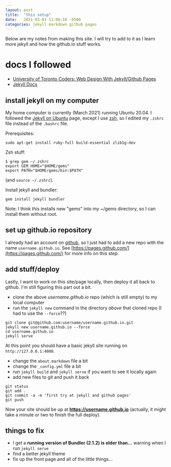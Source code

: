 ```yaml
---
layout: post
title:  "this setup"
date:   2021-03-03 11:06:10 -0500
categories: jekyll markdown github pages
---
```


[utc]: https://uoftcoders.github.io/studyGroup/lessons/misc/jekyll-ghpages/lesson/
[jekyll]: https://jekyllrb.com/docs/

Below are my notes from making this site. I will
try to add to it as I learn more jekyll and how the
github.io stuff works.

# docs I followed

- [University of Toronto Coders: Web Design With Jekyll/Github Pages][utc] 
- [Jekyll Docs][jekyll]

## install jekyll on my computer

My home computer is currently (March 2021) running Ubuntu 20.04.
I followed the [Jekyll on Ubuntu](https://jekyllrb.com/docs/installation/ubuntu/)
page, except I use [zsh](https://ohmyz.sh/), 
so I edited my `.zshrc` file instead of the `.bashrc` file.

Prerequisites:

```
sudo apt-get install ruby-full build-essential zlib1g-dev
```

Zsh stuff:

```
$ grep gem ~/.zshrc
export GEM_HOME="$HOME/gems"
export PATH="$HOME/gems/bin:$PATH"
```

(and `source ~/.zshrc`).

Install jekyll and bundler:

```
gem install jekyll bundler
```

Note: I think this installs new "gems" into my ~/gems directory, so I can
install them without root.

## set up github.io repository

I already had an account on [github](https://github.com), so I just had
to add a new repo with the name `username.github.io`. See 
[https://pages.github.com/](https://pages.github.com/) for more info on this step.

## add stuff/deploy

Lastly, I want to work on this site/page locally, then deploy it all
back to github. I'm still figuring this part out a bit.

- clone the above *username.github.io* repo (which is still empty) to my local computer
- run the `jekyll new` command in the directory *above* that cloned repo (I had to use the `--force`??)

```
git clone git@github.com:username/username.github.io.git
jekyll new username.github.io --force
cd username.github.io
jekyll serve
```

At this point you should have a basic jekyll site running on `http://127.0.0.1:4000`.

- change the `about.markdown` file a bit
- change the `_config.yml` file a bit
- run `jekyll build` and `jekyll serve` if you want to see it locally again
- add new files to git and push it back

```
git status
git add .
git commit -a -m 'first try at jekyll and github pages'
git push
```

Now your site should be up at **https://username.github.io** (actually, it might
take a minute or two to finish the full deploy).

## things to fix

- I get a **running version of Bundler (2.1.2) is older than...** warning when I run `jekyll serve`
- find a better jekyll theme
- fix up the front page and all of the little things...


